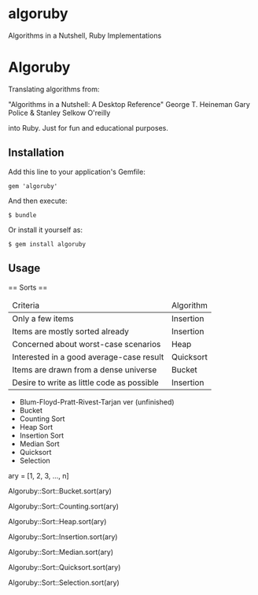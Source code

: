 algoruby
========

Algorithms in a Nutshell, Ruby Implementations
# Algoruby

Translating algorithms from:

"Algorithms in a Nutshell: A Desktop Reference"
George T. Heineman Gary Police & Stanley Selkow
O'reilly

into Ruby.  Just for fun and educational purposes.

## Installation

Add this line to your application's Gemfile:

    gem 'algoruby'

And then execute:

    $ bundle

Or install it yourself as:

    $ gem install algoruby

## Usage

== Sorts ==

<table>
<thead><td>Criteria</td><td>Algorithm</td></thead>
<tbody>
<tr><td>Only a few items</td><td>Insertion</td></tr>
<tr><td>Items are mostly sorted already</td><td>Insertion</td></tr>
<tr><td>Concerned about worst-case scenarios</td><td>Heap</td></tr>
<tr><td>Interested in a good average-case result</td><td>Quicksort</td></tr>
<tr><td>Items are drawn from a dense universe</td><td>Bucket</td></tr>
<tr><td>Desire to write as little code as possible</td><td>Insertion</td></tr>
</tbody>
</table>


  - Blum-Floyd-Pratt-Rivest-Tarjan ver (unfinished)
  - Bucket
  - Counting Sort
  - Heap Sort
  - Insertion Sort
  - Median Sort
  - Quicksort
  - Selection

ary = [1, 2, 3, ..., n]

Algoruby::Sort::Bucket.sort(ary)

Algoruby::Sort::Counting.sort(ary)

Algoruby::Sort::Heap.sort(ary)

Algoruby::Sort::Insertion.sort(ary)

Algoruby::Sort::Median.sort(ary)

Algoruby::Sort::Quicksort.sort(ary)

Algoruby::Sort::Selection.sort(ary)
